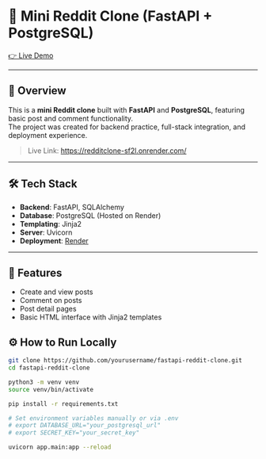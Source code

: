 # 🧠 Mini Reddit Clone (FastAPI + PostgreSQL)

[👉 Live Demo](https://redditclone-sf2l.onrender.com/)

---

## 📌 Overview

This is a **mini Reddit clone** built with **FastAPI** and **PostgreSQL**, featuring basic post and comment functionality.  
The project was created for backend practice, full-stack integration, and deployment experience.

> Live Link: https://redditclone-sf2l.onrender.com/

---

## 🛠 Tech Stack

- **Backend**: FastAPI, SQLAlchemy
- **Database**: PostgreSQL (Hosted on Render)
- **Templating**: Jinja2
- **Server**: Uvicorn
- **Deployment**: [Render](https://render.com/)

---

## 🚀 Features

- Create and view posts
- Comment on posts
- Post detail pages
- Basic HTML interface with Jinja2 templates


## ⚙️ How to Run Locally

```bash
git clone https://github.com/yourusername/fastapi-reddit-clone.git
cd fastapi-reddit-clone

python3 -m venv venv
source venv/bin/activate

pip install -r requirements.txt

# Set environment variables manually or via .env
# export DATABASE_URL="your_postgresql_url"
# export SECRET_KEY="your_secret_key"

uvicorn app.main:app --reload